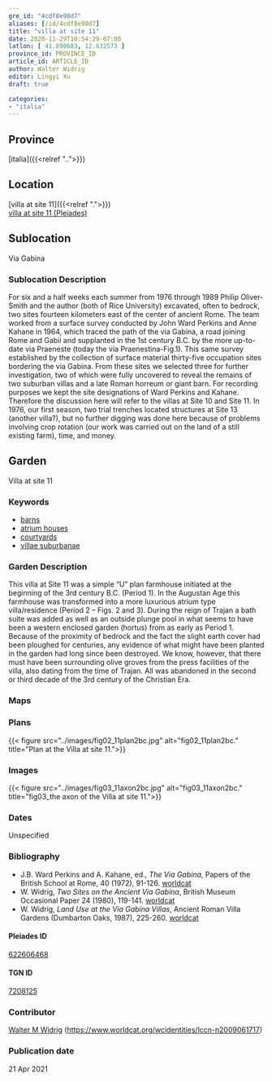 ```yaml
---
gre_id: "4cdf8e98d7"
aliases: [/id/4cdf8e98d7]
title: "villa at site 11"
date: 2020-11-29T10:54:29-07:00
latlon: [ 41.890683, 12.632573 ]
province_id: PROVINCE_ID
article_id: ARTICLE_ID
author: Walter Widrig
editor: Lingyi Xu
draft: true

categories:
- "italia"
---
```


## Province
[italia]({{<relref "..">}})

## Location

[villa at site 11]({{<relref ".">}}) \
[villa at site 11 (Pleiades)](https://pleiades.stoa.org/places/622606468)

<!--### Location Description-->

<!-- LEAVE THIS BLANK FOR NOW -->

## Sublocation
Via Gabina

### Sublocation Description

For six and a half weeks each summer from 1976 through 1989 Philip Oliver-Smith and the author (both of Rice University) excavated, often to bedrock, two sites fourteen kilometers east of the center of ancient Rome. The team worked from a surface survey conducted by John Ward Perkins and Anne Kahane in 1964, which traced the path of the via Gabina, a road joining Rome and Gabii  and supplanted in the 1st century B.C. by the more up-to-date via Praeneste (today the via Praenestina-Fig.1).  This same survey established by the collection of surface material thirty-five occupation sites bordering the via Gabina. From these sites we selected three for further investigation, two of which were fully uncovered to reveal the remains of two suburban villas and a late Roman horreum or giant barn.  For recording purposes we kept the site designations of Ward Perkins and Kahane.  Therefore the discussion here will refer to the villas at Site 10 and Site 11.  In 1976, our first season, two trial trenches located structures at Site 13 (another villa?), but no further digging was done here because of problems involving crop rotation (our work was carried out on the land of a still existing farm), time, and money.

## Garden

Villa at site 11

### Keywords

- [barns](http://vocab.getty.edu/page/aat/300004900)
- [atrium houses](http://vocab.getty.edu/page/aat/300005451)
- [courtyards](http://vocab.getty.edu/page/aat/300004095)
- [villae suburbanae](http://vocab.getty.edu/page/aat/300005519)

### Garden Description
This villa at Site 11 was a simple “U” plan farmhouse initiated at the beginning of the 3rd century B.C.  (Period 1).  In the Augustan Age this farmhouse was transformed into a more luxurious atrium type villa/residence (Period 2 – Figs. 2 and 3).  During the reign of Trajan a bath suite was added as well as an outside plunge pool in what seems to have been a western enclosed garden (hortus) from as early as Period 1.  Because of the proximity of bedrock and the fact the slight earth cover had been ploughed for centuries, any evidence of what might have been planted in the garden had long since been destroyed.  We know, however, that there must have been surrounding olive groves from the press facilities of the villa, also dating from the time of Trajan.  All was abandoned in the second or third decade of the 3rd century of the Christian Era.  

### Maps

<!--
{{< figure src="IMG_URL" alt="ALT_TEXT" title="CAPTION" >}}
-->

### Plans
{{< figure src="../images/fig02_11plan2bc.jpg" alt="fig02_11plan2bc." title="Plan at the Villa at site 11.">}}

### Images
{{< figure src="../images/fig03_11axon2bc.jpg" alt="fig03_11axon2bc." title="fig03_the axon of the Villa at site 11.">}}

### Dates
Unspecified

### Bibliography
-  J.B. Ward Perkins and A. Kahane, ed., *The Via Gabina*, Papers of the British School at Rome, 40 (1972), 91-126. [worldcat](https://www.worldcat.org/title/the-via-gabina/oclc/5542975846&referer=brief_results)
- W. Widrig, *Two Sites on the Ancient Via Gabina*, British Museum Occasional Paper 24 (1980), 119-141. [worldcat](https://www.worldcat.org/title/via-gabina-villas-sites-10-11-and-13/oclc/277246450&referer=brief_results)
- W. Widrig, *Land Use at the Via Gabina Villas*, Ancient Roman Villa Gardens (Dumbarton Oaks, 1987), 225-260. [worldcat](https://www.worldcat.org/title/ancient-roman-villa-gardens/oclc/848945186&referer=brief_results)

<!--#### Periodo ID-->

<!-- [PERIODO_ID](https://pleiades.stoa.org/places/PLEIADES_ID) -->

#### Pleiades ID

[622606468](https://pleiades.stoa.org/places/622606468)

#### TGN ID
[7208125](http://vocab.getty.edu/page/tgn/7208125)

### Contributor

[Walter M Widrig](link) (https://www.worldcat.org/wcidentities/lccn-n2009061717)  

### Publication date

21 Apr 2021

<!--### Related articles-->

<!-- Links to other related articles. Leave blank for now -->